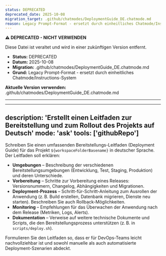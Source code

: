 ```yaml
---
status: DEPRECATED
deprecated_date: 2025-10-08
migration_target: .github/chatmodes/DeploymentGuide_DE.chatmode.md
reason: Legacy Prompt-Format - ersetzt durch einheitliches Chatmode/Instructions-System
---
```


**⚠️ DEPRECATED - NICHT VERWENDEN**

Diese Datei ist veraltet und wird in einer zukünftigen Version entfernt.

- **Status:** DEPRECATED
- **Datum:** 2025-10-08
- **Migration:** .github/chatmodes/DeploymentGuide_DE.chatmode.md
- **Grund:** Legacy Prompt-Format - ersetzt durch einheitliches Chatmode/Instructions-System

**Aktuelle Version verwenden:** .github/chatmodes/DeploymentGuide_DE.chatmode.md

---

---
description: 'Erstellt einen Leitfaden zur Bereitstellung und zum Rollout des Projekts auf Deutsch'
mode: 'ask'
tools: ['githubRepo']
---

Schreiben Sie einen umfassenden Bereitstellungs-Leitfaden (Deployment Guide) für das Projekt `${workspaceFolderBasename}` in deutscher Sprache. Der Leitfaden soll erklären:

* **Umgebungen** – Beschreibung der verschiedenen Bereitstellungsumgebungen (Entwicklung, Test, Staging, Produktion) und deren Unterschiede.
* **Vorbereitung** – Schritte zur Vorbereitung eines Releases: Versionsnummern, Changelog, Abhängigkeiten und Migrationen.
* **Deployment-Prozess** – Schritt-für-Schritt-Anleitung zum Ausrollen der Anwendung (z. B. Build erstellen, Datenbank migrieren, Dienste neu starten). Beschreiben Sie auch Rollback-Möglichkeiten.
* **Monitoring** – Empfehlungen für das Überwachen der Anwendung nach dem Release (Metriken, Logs, Alerts).
* **Dokumentation** – Verweise auf weitere technische Dokumente und Scripts, die den Bereitstellungsprozess unterstützen (z. B. in `scripts/deploy.sh`).

Formulieren Sie den Leitfaden so, dass er für DevOps-Teams leicht nachvollziehbar ist und sowohl manuelle als auch automatisierte Deployment-Szenarien abdeckt.